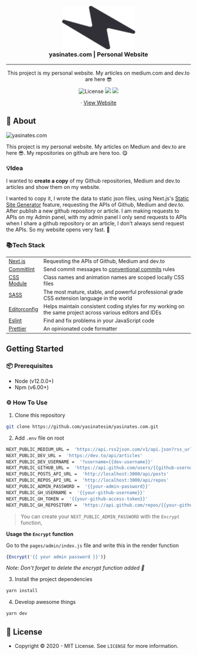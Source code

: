 

<h3 align="center">
  <br>
  <a href="https://github.com/yasinatesim/yasinates.com"><img src="./public/yasinates-com-logo.png" alt="yasinates.com" width="200"></a>
  <br>
  yasinates.com | Personal Website
  <br>
</h3>
<hr>
<p align="center">This project is my personal website. My articles on medium.com and dev.to are here 😎</p>

<p align="center">
    <img src="https://img.shields.io/github/license/yasinatesim/yasinates.com?color=%23303036&style=flat-square"
         alt="License">
<a href="https://www.linkedin.com/in/yasinatesim"><img src="https://img.shields.io/badge/Linkedin-%23303036?logo=linkedin&color=%23303036&style=flat-square"></a>
<a href="https://www.instagram.com/codewith_yasinatesim"><img src="https://img.shields.io/badge/Instagram-%23303036?logo=instagram&color=%23303036&style=flat-square"></a>
</p>

  <p align="center">
    · <a href="http://yasinates.com/">View Website</a>
  </p>
</p>

## 📖 About

<img src="https://miro.medium.com/max/2560/1*_0nqztZ1oZQEdNILB1UhnA.jpeg" alt="yasinates.com">

This project is my personal website. My articles on Medium and dev.to are here 😎. My repositories on github are here too. 😋

### 💡Idea
I wanted to **create a copy** of my Github repositories, Medium and dev.to articles and show them on my website.

I wanted to copy it, I wrote the data to static json files, using Next.js's [Static Site Generator](https://www.staticgen.com) feature, requesting the APIs of Github, Medium and dev.to. After publish a new github repository or article. I am making requests to APIs on my Admin panel, with my admin panel I only send requests to APIs when I share a github repository or an article, I don't always send request the APIs.   So my website opens very fast. 💪

### 📚Tech Stack

<table>
<tr>
<td>
<a  href="https://nextjs.org/">Next.js</a>
</td>
<td>Requesting the APIs of Github, Medium and dev.to</td>
</tr>
<tr>
<td>
<a  href="https://github.com/conventional-changelog/commitlint">Commitlint</a>
</td>
<td>Send commit messages to <a  href="https://www.conventionalcommits.org/en/v1.0.0/">conventional commits</a> rules</td>
</tr>
<tr>
<td>
<a  href="https://github.com/css-modules/css-modules">CSS Module</a>
</td>
<td>Class names and animation names are scoped locally CSS files</td>
</tr>
<tr>
<td>
<a  href="[https://sass-lang.com/](https://sass-lang.com/)">SASS</a>
</td>
<td>The most mature, stable, and powerful professional grade CSS extension language in the world</td>
</tr>
<tr>
<td>
<a  href="https://editorconfig.org/">Editorconfig</a>
</td>
<td>Helps maintain consistent coding styles for my working on the same project across various editors and IDEs</td>
</tr>
<tr>
<td>
<a  href="https://eslint.org/">Eslint</a>
</td>
<td>Find and fix problems in your JavaScript code</td>
</tr>
<tr>
<td>
<a  href="https://eslint.org/">Prettier</a>
</td>
<td>An opinionated code formatter</td>
</tr>
</table>


## Getting Started

###  📦 Prerequisites

- Node (v12.0.0+)
- Npm (v6.00+)

### ⚙️ How To Use

 1. Clone this repository

```bash
git clone https://github.com/yasinatesim/yasinates.com.git
```

 2. Add `.env` file on root
```bash
NEXT_PUBLIC_MEDIUM_URL =  'https://api.rss2json.com/v1/api.json?rss_url=https://medium.com/feed/@{{medium-username}}'
NEXT_PUBLIC_DEV_URL =  'https://dev.to/api/articles'
NEXT_PUBLIC_DEV_USERNAME =  '?username={{dev-username}}'
NEXT_PUBLIC_GITHUB_URL =  'https://api.github.com/users/{{github-username}}/repos'
NEXT_PUBLIC_POSTS_API_URL =  'http://localhost:3000/api/posts'
NEXT_PUBLIC_REPOS_API_URL =  'http://localhost:3000/api/repos'
NEXT_PUBLIC_ADMIN_PASSWORD =  '{{your-admin-password}}'
NEXT_PUBLIC_GH_USERNAME =  '{{your-github-username}}'
NEXT_PUBLIC_GH_TOKEN =  '{{your-github-access-token}}'
NEXT_PUBLIC_GH_REPOSITORY =  'https://api.github.com/repos/{{your-github-username}}/{{your-github-repository}}'
```

> You can create your `NEXT_PUBLIC_ADMIN_PASSWORD` with the `Encrypt` function,

**Usage the `Encrypt` function**

Go to the `pages/admin/index.js` file and write this in the render function
```js
{Encrypt('{{ your admin password }}')}
```
*Note:  Don't forget to delete the encrypt function added 🤣*

 3. Install the project dependencies
```bash
yarn install
```
 4. Develop awesome things
```bash
yarn dev
```

## 🔑 License
* Copyright © 2020 - MIT License.
See `LICENSE` for more information.
